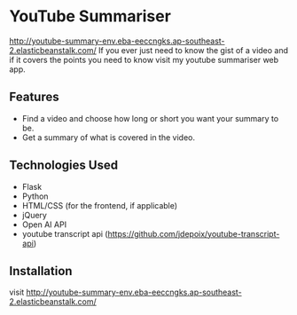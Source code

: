 # YouTube Summariser

http://youtube-summary-env.eba-eeccngks.ap-southeast-2.elasticbeanstalk.com/
If you ever just need to know the gist of a video and if it covers the points you need to know visit my youtube summariser web app. 

## Features
- Find a video and choose how long or short you want your summary to be.
- Get a summary of what is covered in the video. 

## Technologies Used
- Flask
- Python
- HTML/CSS (for the frontend, if applicable)
- jQuery
- Open AI API
- youtube transcript api (https://github.com/jdepoix/youtube-transcript-api)

## Installation
visit http://youtube-summary-env.eba-eeccngks.ap-southeast-2.elasticbeanstalk.com/

